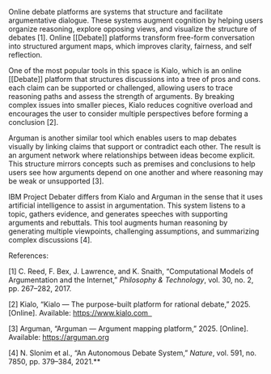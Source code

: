 
Online debate platforms are systems that structure and facilitate argumentative dialogue. These systems augment cognition by helping users organize reasoning, explore opposing views, and visualize the structure of debates [1]. Online [[Debate]] platforms transform free-form conversation into structured argument maps, which improves clarity, fairness, and self reflection.

One of the most popular tools in this space is Kialo, which is an online [[Debate]] platform that structures discussions into a tree of pros and cons.  each claim can be supported or challenged, allowing users to trace reasoning paths and assess the strength of arguments. By breaking complex issues into smaller pieces, Kialo reduces cognitive overload and encourages the user to consider multiple perspectives before forming a conclusion [2].

Arguman is another similar tool which enables users to map debates visually by linking claims that support or contradict each other. The result is an argument network where relationships between ideas become explicit. This structure mirrors concepts such as premises and conclusions to help users see how arguments depend on one another and where reasoning may be weak or unsupported [3].

IBM Project Debater differs from Kialo and Arguman in the sense that it uses artificial intelligence to assist in argumentation. This system listens to a topic, gathers evidence, and generates speeches with supporting arguments and rebuttals. This tool augments human reasoning by generating multiple viewpoints, challenging assumptions, and summarizing complex discussions [4].


References:

[1] C. Reed, F. Bex, J. Lawrence, and K. Snaith, “Computational Models of Argumentation and the Internet,” *Philosophy & Technology*, vol. 30, no. 2, pp. 267–282, 2017.  

[2] Kialo, “Kialo — The purpose-built platform for rational debate,” 2025. [Online]. Available: https://www.kialo.com  

[3] Arguman, “Arguman — Argument mapping platform,” 2025. [Online]. Available: https://arguman.org

[4] N. Slonim et al., “An Autonomous Debate System,” *Nature*, vol. 591, no. 7850, pp. 379–384, 2021.**
